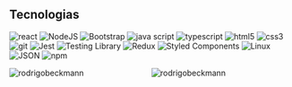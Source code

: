 ## Tecnologias

![react](https://img.shields.io/badge/React-20232A?style=for-the-badge&logo=react&logoColor=61DAFB) ![NodeJS](https://img.shields.io/badge/Node.js-339933?style=for-the-badge&logo=nodedotjs&logoColor=white) ![Bootstrap](https://img.shields.io/badge/Bootstrap-563D7C?style=for-the-badge&logo=bootstrap&logoColor=white) ![java script](https://img.shields.io/badge/JavaScript-F7DF1E?style=for-the-badge&logo=javascript&logoColor=black) ![typescript](https://img.shields.io/badge/TypeScript-007ACC?style=for-the-badge&logo=typescript&logoColor=white) ![html5](https://img.shields.io/badge/HTML5-E34F26?style=for-the-badge&logo=html5&logoColor=white) ![css3](https://img.shields.io/badge/CSS3-1572B6?style=for-the-badge&logo=css3&logoColor=white) ![git](https://img.shields.io/badge/Git-F05032?style=for-the-badge&logo=git&logoColor=white)  ![Jest](https://img.shields.io/badge/Jest-FFF?style=for-the-badge&logo=jest&logoColor=C03B13) ![Testing Library](https://img.shields.io/badge/Testing_Library-18191A?style=for-the-badge&logo=testing-library&logoColor=FE4646) ![Redux](https://img.shields.io/badge/Redux-764ABC?style=for-the-badge&logo=redux&logoColor=white) ![Styled Components](https://img.shields.io/badge/Styled_Components-3D3D3D?style=for-the-badge&logo=styled-components&logoColor=FEA4E7) ![Linux](https://img.shields.io/badge/Linux-EFBB21?style=for-the-badge&logo=linux&logoColor=000)
 ![JSON](https://img.shields.io/badge/json-5E5C5C?style=for-the-badge&logo=json&logoColor=white) ![npm](https://img.shields.io/badge/npm-CB3837?style=for-the-badge&logo=npm&logoColor=white)


<p align="center">
<img align="center" src="https://github-readme-stats.vercel.app/api?username=rodrigobeckmann&show_icons=true&locale=en" alt="rodrigobeckmann" />
<img align="left" src="https://github-readme-stats.vercel.app/api/top-langs?username=rodrigobeckmann&show_icons=true&locale=en&layout=compact" alt="rodrigobeckmann" />
</p>
